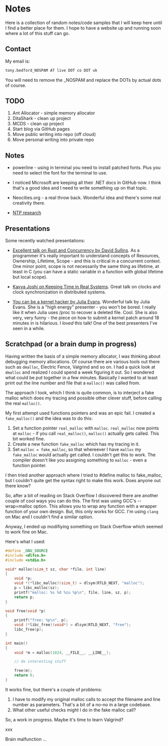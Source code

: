 # Notes

Here is a collection of random notes/code samples that I will keep
here until I find a better place for them. I hope to have a website
up and running soon where a lot of this stuff can go.

## Contact

My email is:

``` Bash
tony.bedford_NOSPAM AT live DOT co DOT uk
```

You will need to remove the _NOSPAM and replace the DOTs by actual
dots of course.

## TODO

1. Ant Allocator - simple memory allocator
2. DitaShark - clean up project
3. MCDS - clean up project
4. Start blog via GitHub pages
5. Move public writing into repo (off cloud)
6. Move personal writing into private repo

## Notes

* powerline - using in terminal you need to install patched
  fonts. Plus you need to select the font for the terminal to use.

* I noticed Microsoft are keeping all their .NET docs in GitHub now. I
  think that's a good idea and I need to write something up on that
  topic.

* Neocities.org - a real throw back. Wonderful idea and there's some
  real creativity there. 

* [NTP research](https://www.eecis.udel.edu/~mills/ntp.html)

## Presentations

Some recently watched presentations:

* [Excellent talk on Rust and Concurrency by David
  Sullins](https://www.youtube.com/watch?v=oIikwmeGVYY). As a
  programmer it's really important to understand concepts of
  Resources, Ownership, Lifetime, Scope - and this is critical in a
  concurrent context. One minor point, scope is not necessarily the
  same thing as lifetime, at least in C (you can have a static
  variable in a function with global lifetime but local scope).

* [Kavya Joshi on Keeping Time in Real
  Systems](https://youtu.be/BRvj8PykSc4). Great talk on clocks and
  clock synchronization in distributed systems.
  
* [You can be a kernel hacker by Julia
  Evans](https://www.youtube.com/watch?v=0IQlpFWTFbM). Wonderful talk
  by Julia Evans. She is a "high energy" presenter - you won't be
  bored. I really like it when Julia uses /proc to recover a deleted
  file. Cool. She is also very, very funny - the piece on how to
  submit a kernel patch around 18 minutes in is hilarious. I _loved_
  this talk! One of the best presenters I've seen in a while.
  
## Scratchpad (or a brain dump in progress)

Having written the basis of a simple memory allocator, I was thinking
about debugging memory allocations. Of course there are various tools
out there such as `dmalloc`, Electric Fence, Valgrind and so on. I had a 
quick look at `dmalloc` and realized I could spend a week figuring it out. So
I wondered what could be put together in a few minutes. Basically I 
wanted to at least print out the line number and file that a `malloc()` was
called from. 

The approach I took, which I think is quite common, is to interject
a fake malloc which does my tracing and possible other clever stuff, 
before calling the real `malloc()`. 

My first attempt used functions pointers and was an epic fail. I created
a `fake_malloc()` and the idea was to do this:

1. Set a function pointer `real_malloc` with `malloc`. `real_malloc` now
   points at `malloc` - if you call `real_malloc()`, `malloc()` actually gets
   called. This bit worked fine.
2. Create a new function `fake_malloc` which has my tracing in it. 
3. Set `malloc = fake_malloc`, so that whereever I have `malloc` my 
   `fake_malloc` would actually get called. I couldn't get this to work. 
   The compiler doesn't like you assigning something to `malloc` - even
   a function pointer.
   
I then tried another approach where I tried to #define malloc to
fake_malloc, but I couldn't quite get the syntax right to make this
work. Does anyone out there know?

So, after a bit of reading on Stack Overflow I discovered there are
another couple of cool ways you can do this. The first was using GCC's
--wrap=malloc option. This allows you to wrap any function with a
wrapper function of your own design. But, this only works for GCC. I'm
using `clang` on Mac and I couldn't find a similar option.

Anyway, I ended up modifiying something on Stack Overflow which seemed
to work fine on Mac.

Here's what I used:

``` C
#define _GNU_SOURCE
#include <dlfcn.h>
#include <stdio.h>

void* malloc(size_t sz, char *file, int line)
{
    void *p;
    void *(*libc_malloc)(size_t) = dlsym(RTLD_NEXT, "malloc");
    p = libc_malloc(sz);
    printf("malloc: %s %d %zu %p\n", file, line, sz, p);
    return p;
}

void free(void *p)
{
    printf("free: %p\n", p);
    void (*libc_free)(void*) = dlsym(RTLD_NEXT, "free");
    libc_free(p);
}

int main()
{
    void *m = malloc(1024, __FILE__, __LINE__);

    // do interesting stuff

    free(m);
    return 0;
}
```

It works fine, but there's a couple of problems:

1. I have to modify my original malloc calls to accept 
   the filename and line number as parameters. That's a bit
   of a no-no in a large codebase.
2. What other useful checks might I do in the fake malloc call?

So, a work in progress. Maybe it's time to learn Valgrind?
   

xxx

Brain malfunction ...

